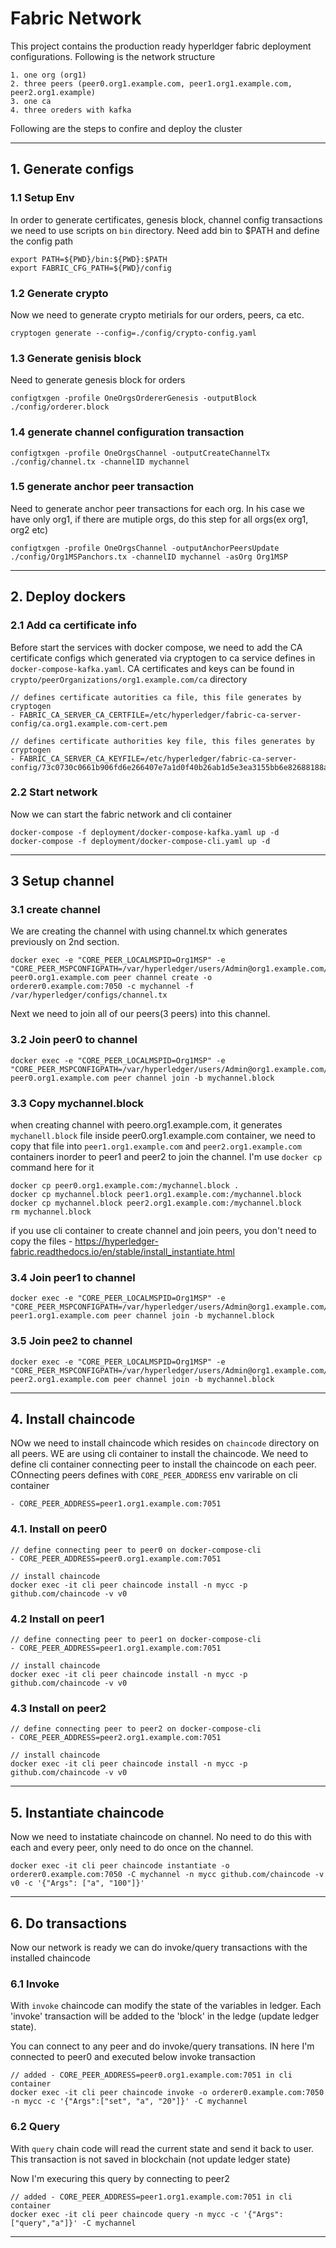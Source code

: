 # Fabric Network

This project contains the production ready hyperldger fabric deployment
configurations. Following is the network structure

```
1. one org (org1)
2. three peers (peer0.org1.example.com, peer1.org1.example.com, peer2.org1.example)
3. one ca
4. three oreders with kafka
```

Following are the steps to confire and deploy the cluster

---


## 1. Generate configs

### 1.1 Setup Env

In order to generate certificates, genesis block, channel config transactions
we need to use scripts on `bin` directory. Need add bin to $PATH and define the
config path

```
export PATH=${PWD}/bin:${PWD}:$PATH
export FABRIC_CFG_PATH=${PWD}/config
```

### 1.2 Generate crypto

Now we need to generate crypto metirials for our orders, peers, ca etc. 

```
cryptogen generate --config=./config/crypto-config.yaml
```

### 1.3 Generate genisis block 

Need to generate genesis block for orders

```
configtxgen -profile OneOrgsOrdererGenesis -outputBlock ./config/orderer.block
```

### 1.4 generate channel configuration transaction

```
configtxgen -profile OneOrgsChannel -outputCreateChannelTx ./config/channel.tx -channelID mychannel
```

### 1.5 generate anchor peer transaction 

Need to generate anchor peer transactions for each org. In his case we have
only org1, if there are mutiple orgs, do this step for all orgs(ex org1, org2 etc)

```
configtxgen -profile OneOrgsChannel -outputAnchorPeersUpdate ./config/Org1MSPanchors.tx -channelID mychannel -asOrg Org1MSP
```

---


## 2. Deploy dockers

### 2.1 Add ca certificate info

Before start the services with docker compose, we need to add the CA certificate
configs which generated via cryptogen to ca service defines in
`docker-compose-kafka.yaml`. CA certificates and keys can be found in
`crypto/peerOrganizations/org1.example.com/ca` directory

```
// defines certificate autorities ca file, this file generates by cryptogen
- FABRIC_CA_SERVER_CA_CERTFILE=/etc/hyperledger/fabric-ca-server-config/ca.org1.example.com-cert.pem

// defines certificate authorities key file, this files generates by cryptogen
- FABRIC_CA_SERVER_CA_KEYFILE=/etc/hyperledger/fabric-ca-server-config/73c0730c0661b906fd6e266407e7a1d0f40b26ab1d5e3ea3155bb6e82688188a_sk
```

### 2.2 Start network

Now we can start the fabric network and cli container

```
docker-compose -f deployment/docker-compose-kafka.yaml up -d
docker-compose -f deployment/docker-compose-cli.yaml up -d
```

---


## 3 Setup channel

### 3.1 create channel

We are creating the channel with using channel.tx which generates previously 
on 2nd section. 

```
docker exec -e "CORE_PEER_LOCALMSPID=Org1MSP" -e "CORE_PEER_MSPCONFIGPATH=/var/hyperledger/users/Admin@org1.example.com/msp" peer0.org1.example.com peer channel create -o orderer0.example.com:7050 -c mychannel -f /var/hyperledger/configs/channel.tx
```

Next we need to join all of our peers(3 peers) into this channel.  

### 3.2 Join peer0 to channel

```
docker exec -e "CORE_PEER_LOCALMSPID=Org1MSP" -e "CORE_PEER_MSPCONFIGPATH=/var/hyperledger/users/Admin@org1.example.com/msp" peer0.org1.example.com peer channel join -b mychannel.block
```

### 3.3 Copy mychannel.block 

when creating channel with peero.org1.example.com, it generates `mychanell.block` 
file inside peer0.org1.example.com container, we need to copy that file into 
`peer1.org1.example.com` and `peer2.org1.example.com` containers inorder to peer1
and peer2 to join the channel. I'm use `docker cp` command here
for it

```
docker cp peer0.org1.example.com:/mychannel.block .
docker cp mychannel.block peer1.org1.example.com:/mychannel.block
docker cp mychannel.block peer2.org1.example.com:/mychannel.block
rm mychannel.block
```

if you use cli container to create channel and join peers, you don't need to copy
the files - https://hyperledger-fabric.readthedocs.io/en/stable/install_instantiate.html

### 3.4 Join peer1 to channel

```
docker exec -e "CORE_PEER_LOCALMSPID=Org1MSP" -e "CORE_PEER_MSPCONFIGPATH=/var/hyperledger/users/Admin@org1.example.com/msp" peer1.org1.example.com peer channel join -b mychannel.block
```

### 3.5 Join pee2 to channel

```
docker exec -e "CORE_PEER_LOCALMSPID=Org1MSP" -e "CORE_PEER_MSPCONFIGPATH=/var/hyperledger/users/Admin@org1.example.com/msp" peer2.org1.example.com peer channel join -b mychannel.block
```

---


## 4. Install chaincode

NOw we need to install chaincode which resides on `chaincode` directory on all
peers. WE are using cli container to install the chaincode. We need to define cli
container connecting peer to install the chaincode on each peer. COnnecting
peers defines with `CORE_PEER_ADDRESS` env varirable on cli container

```
- CORE_PEER_ADDRESS=peer1.org1.example.com:7051
```

### 4.1. Install on peer0 

```
// define connecting peer to peer0 on docker-compose-cli 
- CORE_PEER_ADDRESS=peer0.org1.example.com:7051

// install chaincode
docker exec -it cli peer chaincode install -n mycc -p github.com/chaincode -v v0
```

### 4.2 Install on peer1 

```
// define connecting peer to peer1 on docker-compose-cli 
- CORE_PEER_ADDRESS=peer1.org1.example.com:7051

// install chaincode
docker exec -it cli peer chaincode install -n mycc -p github.com/chaincode -v v0
```

### 4.3 Install on peer2

```
// define connecting peer to peer2 on docker-compose-cli 
- CORE_PEER_ADDRESS=peer2.org1.example.com:7051

// install chaincode
docker exec -it cli peer chaincode install -n mycc -p github.com/chaincode -v v0
```

---


## 5. Instantiate chaincode

Now we need to instatiate chaincode on channel. No need to do this with each
and every peer, only need to do once on the channel.

```
docker exec -it cli peer chaincode instantiate -o orderer0.example.com:7050 -C mychannel -n mycc github.com/chaincode -v v0 -c '{"Args": ["a", "100"]}'
```

---


## 6. Do transactions 

Now our network is ready we can do invoke/query transactions with the installed 
chaincode 

### 6.1 Invoke

With `invoke` chaincode can modify the state of the variables in ledger. Each 
'invoke' transaction will be added to the 'block' in the ledge (update ledger state).

You can connect to any peer and do invoke/query transations. IN here I'm
connected to peer0 and executed below invoke transaction

```
// added - CORE_PEER_ADDRESS=peer0.org1.example.com:7051 in cli container
docker exec -it cli peer chaincode invoke -o orderer0.example.com:7050 -n mycc -c '{"Args":["set", "a", "20"]}' -C mychannel
```

### 6.2 Query 

With `query` chain code will read the current state and send it back to user. This 
transaction is not saved in blockchain (not update ledger state)

Now I'm execuring this query by connecting to peer2

```
// added - CORE_PEER_ADDRESS=peer1.org1.example.com:7051 in cli container
docker exec -it cli peer chaincode query -n mycc -c '{"Args":["query","a"]}' -C mychannel
```

---
